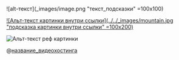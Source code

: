 ![alt-текст](_images/image.png "текст_подсказки" =100x100)

[![Альт-текст картинки внутри ссылки](../../_images/mountain.jpg "подсказка картинки внутри ссылки" =100x200)](https://yandex.com/images/search?text=mountain)

![Альт-текст реф картинки][image1]

[image1]: ../../_images/mountain.jpg "подсказка реф картинки"

@[название_видеохостинга](video_id)

